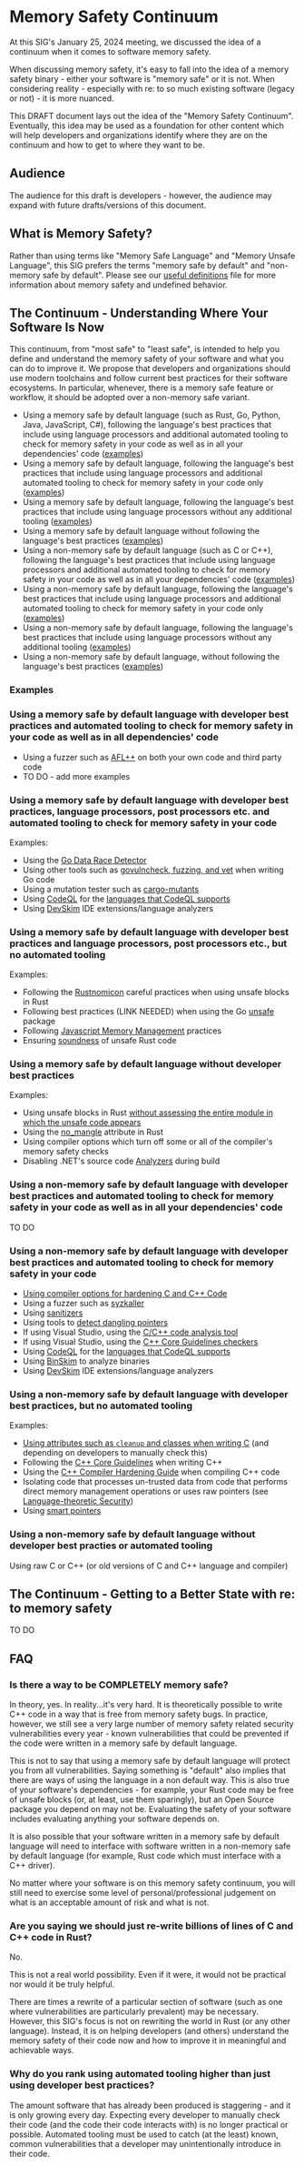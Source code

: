 # Memory Safety Continuum

At this SIG's January 25, 2024 meeting, we discussed the idea of a continuum when it comes to software memory safety.

When discussing memory safety, it's easy to fall into the idea of a memory safety binary - either your software is "memory safe" or it is not. When considering reality - especially with re: to so much existing software (legacy or not) - it is more nuanced.

This DRAFT document lays out the idea of the "Memory Safety Continuum". Eventually, this idea may be used as a foundation for other content which will help developers and organizations identify where they are on the continuum and how to get to where they want to be.

## Audience

The audience for this draft is developers - however, the audience may expand with future drafts/versions of this document.

## What is Memory Safety?

Rather than using terms like "Memory Safe Language" and "Memory Unsafe Language", this SIG prefers the terms "memory safe by default" and "non-memory safe by default". Please see our [useful definitions](definitions.md) file for more information about memory safety and undefined behavior.

## The Continuum - Understanding Where Your Software Is Now

This continuum, from "most safe" to "least safe", is intended to help you define and understand the memory safety of your software and what you can do to improve it. We propose that developers and organizations should use modern toolchains and follow current best practices for their software ecosystems. In particular, whenever, there is a memory safe feature or workflow, it should be adopted over a non-memory safe variant.

- Using a memory safe by default language (such as Rust, Go, Python, Java, JavaScript, C#), following the language's best practices that include using language processors and additional automated tooling to check for memory safety in your code as well as in all your dependencies' code ([examples](#using-a-memory-safe-by-default-language-with-developer-best-practices-and-automated-tooling-to-check-for-memory-safety-in-your-code-as-well-as-in-all-dependencies-code))
- Using a memory safe by default language, following the language's best practices that include using language processors and additional automated tooling to check for memory safety in your code only ([examples](#using-a-memory-safe-by-default-language-with-developer-best-practices-language-processors-post-processors-etc-and-automated-tooling-to-check-for-memory-safety-in-your-code))
- Using a memory safe by default language, following the language's best practices that include using language processors without any additional tooling ([examples](#using-a-memory-safe-by-default-language-with-developer-best-practices-and-language-processors-post-processors-etc-but-no-automated-tooling))
- Using a memory safe by default language without following the language's best practices ([examples](#using-a-memory-safe-by-default-language-without-developer-best-practices))
- Using a non-memory safe by default language (such as C or C++), following the language's best practices that include using language processors and additional automated tooling to check for memory safety in your code as well as in all your dependencies' code ([examples](#using-a-non-memory-safe-by-default-language-with-developer-best-practices-and-automated-tooling-to-check-for-memory-safety-in-your-code-as-well-as-in-all-your-dependencies-code))
- Using a non-memory safe by default language, following the language's best practices that include using language processors and additional automated tooling to check for memory safety in your code only ([examples](#using-a-non-memory-safe-by-default-language-with-developer-best-practices-and-automated-tooling-to-check-for-memory-safety-in-your-code))
- Using a non-memory safe by default language, following the language's best practices that include using language processors without any additional tooling ([examples](#using-a-non-memory-safe-by-default-language-with-developer-best-practices-but-no-automated-tooling))
- Using a non-memory safe by default language, without following the language's best practices ([examples](#using-a-non-memory-safe-by-default-language-without-developer-best-practies-or-automated-tooling))

### Examples

### Using a memory safe by default language with developer best practices and automated tooling to check for memory safety in your code as well as in all dependencies' code

- Using a fuzzer such as [AFL++](https://github.com/AFLplusplus/AFLplusplus) on both your own code and third party code
- TO DO - add more examples

### Using a memory safe by default language with developer best practices, language processors, post processors etc. and automated tooling to check for memory safety in your code

Examples:

- Using the [Go Data Race Detector](https://go.dev/doc/articles/race_detector)
- Using other tools such as [govulncheck, fuzzing, and vet](https://go.dev/doc/security/best-practices) when writing Go code
- Using a mutation tester such as [cargo-mutants](https://github.com/sourcefrog/cargo-mutants)
- Using [CodeQL](https://codeql.github.com/) for the [languages that CodeQL supports](https://codeql.github.com/docs/codeql-overview/supported-languages-and-frameworks/)
- Using [DevSkim](https://github.com/microsoft/devskim) IDE extensions/language analyzers

### Using a memory safe by default language with developer best practices and language processors, post processors etc., but no automated tooling

Examples:

- Following the [Rustnomicon](https://doc.rust-lang.org/nomicon/intro.html) careful practices when using unsafe blocks in Rust
- Following best practices (LINK NEEDED) when using the Go [unsafe](https://pkg.go.dev/unsafe#pkg-overview) package
- Following [Javascript Memory Management](https://developer.mozilla.org/en-US/docs/Web/JavaScript/Memory_management) practices
- Ensuring [soundness](https://rust-lang.github.io/unsafe-code-guidelines/glossary.html#soundness-of-code--of-a-library) of unsafe Rust code

### Using a memory safe by default language without developer best practices

Examples:

- Using unsafe blocks in Rust [without assessing the entire module in which the unsafe code appears](https://github.com/ossf/Memory-Safety/issues/15#issuecomment-1847939439)
- Using the [no_mangle](https://github.com/rust-lang/rust/issues/28179) attribute in Rust
- Using compiler options which turn off some or all of the compiler's memory safety checks
- Disabling .NET's source code [Analyzers](https://learn.microsoft.com/en-gb/dotnet/fundamentals/code-analysis/overview?tabs=net-8) during build

### Using a non-memory safe by default language with developer best practices and automated tooling to check for memory safety in your code as well as in all your dependencies' code

TO DO

### Using a non-memory safe by default language with developer best practices and automated tooling to check for memory safety in your code

- [Using compiler options for hardening C and C++ Code](https://best.openssf.org/Compiler-Hardening-Guides/Compiler-Options-Hardening-Guide-for-C-and-C++.html)
- Using a fuzzer such as [syzkaller](https://github.com/google/syzkaller)
- Using [sanitizers](https://github.com/google/sanitizers)
- Using tools to [detect dangling pointers](https://chromium.googlesource.com/chromium/src/+/HEAD/docs/dangling_ptr.md)
- If using Visual Studio, using the [C/C++ code analysis tool](https://learn.microsoft.com/en-us/cpp/code-quality/code-analysis-for-c-cpp-overview?view=msvc-170)
- If using Visual Studio, using the [C++ Core Guidelines checkers](https://learn.microsoft.com/en-us/cpp/code-quality/using-the-cpp-core-guidelines-checkers?view=msvc-170)
- Using [CodeQL](https://codeql.github.com/) for the [languages that CodeQL supports](https://codeql.github.com/docs/codeql-overview/supported-languages-and-frameworks/)
- Using [BinSkim](https://github.com/microsoft/binskim) to analyze binaries
- Using [DevSkim](https://github.com/microsoft/devskim) IDE extensions/language analyzers

### Using a non-memory safe by default language with developer best practices, but no automated tooling

Examples:

- [Using attributes such as `cleanup` and classes when writing C](https://lwn.net/Articles/934679/) (and depending on developers to manually check this)
- Following the [C++ Core Guidelines](https://github.com/isocpp/CppCoreGuidelines) when writing C++
- Using the [C++ Compiler Hardening Guide](https://github.com/ossf/wg-best-practices-os-developers/tree/main/docs/Compiler-Hardening-Guides) when compiling C++ code
- Isolating code that processes un-trusted data from code that performs direct memory management operations or uses raw pointers (see [Language-theoretic Security](https://github.com/ossf/Memory-Safety/pull/20))
- Using [smart pointers](https://learn.microsoft.com/en-us/cpp/cpp/smart-pointers-modern-cpp?view=msvc-170)

### Using a non-memory safe by default language without developer best practies or automated tooling

Using raw C or C++ (or old versions of C and C++ language and compiler)

## The Continuum - Getting to a Better State with re: to memory safety

TO DO

## FAQ

### Is there a way to be COMPLETELY memory safe?

In theory, yes. In reality...it's very hard. It is theoretically possible to write C++ code in a way that is free from memory safety bugs. In practice, however, we still see a very large number of memory safety related security vulnerabilities every year - known vulnerabilities that could be prevented if the code were written in a memory safe by default language.

This is not to say that using a memory safe by default language will protect you from all vulnerabilities. Saying something is "default" also implies that there are ways of using the language in a non default way. This is also true of your software's dependencies - for example, your Rust code may be free of unsafe blocks (or, at least, use them sparingly), but an Open Source package you depend on may not be. Evaluating the safety of your software includes evaluating anything your software depends on.

It is also possible that your software written in a memory safe by default language will need to interface with software written in a non-memory safe by default language (for example, Rust code which must interface with a C++ driver).

No matter where your software is on this memory safety continuum, you will still need to exercise some level of personal/professional judgement on what is an acceptable amount of risk and what is not.

### Are you saying we should just re-write billions of lines of C and C++ code in Rust?

No.

This is not a real world possibility. Even if it were, it would not be practical nor would it be truly helpful.

There are times a rewrite of a particular section of software (such as one where vulnerabilities are particularly prevalent) may be necessary. However, this SIG's focus is not on rewriting the world in Rust (or any other language). Instead, it is on helping developers (and others) understand the memory safety of their code now and how to improve it in meaningful and achievable ways.

### Why do you rank using automated tooling higher than just using developer best practices?

The amount software that has already been produced is staggering - and it is only growing every day. Expecting every developer to manually check their code (and the code their code interacts with) is no longer practical or possible. Automated tooling must be used to catch (at the least) known, common vulnerabilities that a developer may unintentionally introduce in their code.

